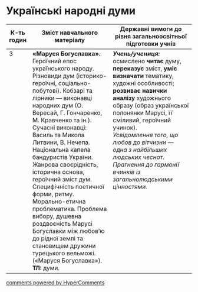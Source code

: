 <div id="hypercomments_widget" class="js-hypercomments-widget invisible"></div>

# Українські народні думи

<table>
  <tr>
    <td width="10%" align="center"><b>К-ть годин</b></td>
    <td width="45%" align="center"><b>Зміст навчального матеріалу</b></td>
    <td width="45%" align="center"><b>Державні вимоги до рівня загальноосвітньої підготовки учнів</b></td>
  </tr>
<tbody>
  <tr>
<td width="10%" style="vertical-align:top !important;">3</td>
    <td width="45%" style="vertical-align:top !important;">
<b>«Маруся Богуславка».</b> Героїчний епос українського народу. Різновиди дум (історико-героїчні, соціально-побутові). Кобзарі та лірники — виконавці народних дум (О. Вересай, Г. Гончаренко, М. Кравченко та ін.). Сучасні виконавці: Василь та Микола Литвини, В. Нечепа. Національна капела бандуристів України. Жанрова своєрідність, історична основа, героїчний зміст дум. Специфічність поетичної форми, ритму. Морально-етична проблематика. Проблема вибору, душевна роздвоєність Марусі Богуславки між любов’ю до рідної землі та становищем дружини турецького вельможі. («Маруся Богуславка»). <br>
<b>ТЛ:</b> думи.
</td>
    <td width="45%" style="vertical-align:top !important;">
<i><b>Учень/учениця:</b></i><br>
осмислено <b>читає</b> думу, <b>переказує</b> зміст, <b>уміє визначати</b> тематику, художні особливості;<br> 
<b>розвиває навички аналізу</b> художнього образу (образ української полонянки Марусі, її сміливий, героїчний учинок).<br> 
<i>Усвідомлення того, що любов до вітчизни — одна з найбільших людських чеснот. Прагнення до гармонії вчинків із загальнолюдськими цінностями.</i> </td>
  </tr>
</tbody>
</table>

<div class="js-hypercomments-container">
<a href="http://hypercomments.com" class="hc-link" title="comments widget">comments powered by HyperComments</a>
</div>